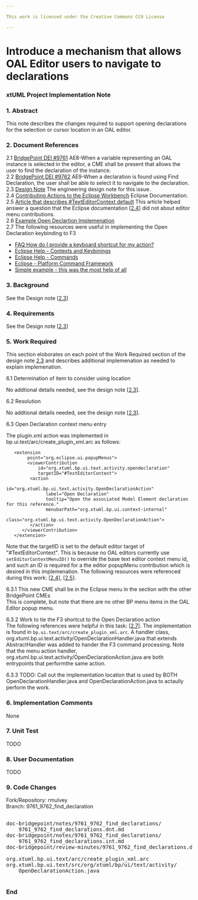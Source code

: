 ```yaml
---

This work is licensed under the Creative Commons CC0 License

---
```


# Introduce a mechanism that allows OAL Editor users to navigate to declarations
### xtUML Project Implementation Note

### 1. Abstract

This note describes the changes required to support opening declarations for the selection or cursor location in an OAL editor.

### 2. Document References

<a id="2.1"></a>2.1 [BridgePoint DEI #9761](https://support.onefact.net/issues/9761)  AE8-When a variable representing an OAL instance is selected in the editor, a CME shall be present that allows the user to find the declaration of the instance.   
<a id="2.2"></a>2.2 [BridgePoint DEI #9762](https://support.onefact.net/issues/9762) AE9-When a declaration is found using Find Declaration, the user shall be able to select it to navigate to the declaration.  
<a id="2.3"></a>2.3 [Design Note](9761_9762_find_declarations.dnt.md) The engineering design note for this issue.  
<a id="2.4"></a>2.4 [Contributing Actions to the Eclipse Workbench](https://www.eclipse.org/articles/Article-action-contribution/index.html) Eclipse Documentation.  
<a id="2.5"></a>2.5 [Article that describes #TextEditorContext default](https://stackoverflow.com/questions/22374204/add-context-menu-entry-to-texteditor) This article helped answer a question that the Eclipse documentation [[2.4](#2.4)] did not about editor menu contributions.  
<a id="2.6"></a>2.6 [Example Open Declartion Implemenation](https://www.javatips.net/api/texlipse-master/source/net/sourceforge/texlipse/actions/OpenDeclarationAction.java)  
<a id="2.7"></a>2.7 The following resources were useful in implementing the Open Declaration keybinding to F3  
* [FAQ How do I provide a keyboard shortcut for my action?](https://wiki.eclipse.org/FAQ_How_do_I_provide_a_keyboard_shortcut_for_my_action%3F)
* [Eclipse Help - Contexts and Keybinings](https://help.eclipse.org/neon/index.jsp?topic=%2Forg.eclipse.platform.doc.isv%2Fguide%2FwrkAdv_keyBindings_contexts.htm)
* [Eclipse Help - Commands](https://help.eclipse.org/mars/index.jsp?topic=%2Forg.eclipse.platform.doc.isv%2Fguide%2Fworkbench_cmd_commands.htm) 
* [Eclipse - Platform Command Framework](https://wiki.eclipse.org/Platform_Command_Framework) 
* [Simple example - this was the most help of all](http://wiki.bioclipse.net/index.php?title=How_to_add_menus_and_actions)
  

### 3. Background

See the Design note [[2.3](#2.3)]

### 4. Requirements

See the Design note [[2.3](#2.3)]

### 5. Work Required

This section eloborates on each point of the Work Required section of the design note [2.3](#2.3) and
describes additional implemenation as needed to explain implemenation.  

6.1 Determination of item to consider using location  

No addtional details needed, see the design note [[2.3](#2.3)].  

6.2 Resolution  

No addtional details needed, see the design note [[2.3](#2.3)].  

6.3 Open Declaration context menu entry  

The plugin.xml action was implemented in bp.ui.text/arc/create_plugin_xml.arc as follows:  
```
   <extension
        point="org.eclipse.ui.popupMenus">
        <viewerContribution
            id="org.xtuml.bp.ui.text.activity.opendeclaration"
            targetID="#TextEditorContext">
         <action
               id="org.xtuml.bp.ui.text.activity.OpenDeclarationAction"
               label="Open Declaration"
               tooltip="Open the associated Model Element declaration for this reference."
               menubarPath="org.xtuml.bp.ui.context-internal"
               class="org.xtuml.bp.ui.text.activity.OpenDeclarationAction">
         </action>
      </viewerContribution>
   </extension>
```
Note that the targetID is set to the default editor target of "#TextEditorContext". This is because no OAL editors currently 
use ```setEditorContextMenuID()``` to override the base text editor context menu id, and such an ID is required for a the editor
popupMenu contribution which is desired in this implemenation. The following resources were referenced during this work: 
[[2.4](#2.4)], [[2.5](#2.5)].  

6.3.1 This new CME shall be in the Eclipse menu in the section with the other BridgePoint CMEs  
This is complete, but note that there are no other BP menu items in the OAL Editor popup menu.  

6.3.2 Work to tie the F3 shortcut to the Open Declaration action  
The following references were helpful in this task: [[2.7](2.7)]. The implementation is found in ```bp.ui.text/arc/create_plugin_xml.arc```. A handler class, org.xtuml.bp.ui.text.activity/OpenDeclarationHandler.java that extends AbstractHandler was added to hander the F3 command processing. Note that the menu action handler, org.xtuml.bp.ui.text.activity/OpenDeclarationAction.java are both entrypoints that performthe same action.  

6.3.3 TODO: Call out the implementation location that is used by BOTH OpenDeclarationHandler.java and OpenDeclarationAction.java to actaully perform the work.  

### 6. Implementation Comments

None  

### 7. Unit Test

TODO  

### 8. User Documentation

TODO   

### 9. Code Changes

Fork/Repository: rmulvey  
Branch: 9761_9762_find_declaration  

<pre>

doc-bridgepoint/notes/9761_9762_find_declarations/
    9761_9762_find_declarations.dnt.md
doc-bridgepoint/notes/9761_9762_find_declarations/
    9761_9762_find_declarations.int.md
doc-bridgepoint/review-minutes/9761_9762_find_declarations.dnt_rvm.md

org.xtuml.bp.ui.text/arc/create_plugin_xml.arc
org.xtuml.bp.ui.text/src/org/xtuml/bp/ui/text/activity/
    OpenDeclarationAction.java

</pre>

### End

